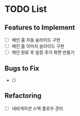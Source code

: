 # TODO List

## Features to Implement
- [ ] 메인 홈 자동 슬라이드 구현
- [ ] 메인 홈 이미지 슬라이드 구현
- [ ] 메인 완료 후 일정 추가 화면 만들기

## Bugs to Fix
- [ ]

## Refactoring
- [ ] 네비게이션 스택 플로우 관리
